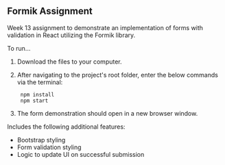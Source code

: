 ## Formik Assignment

Week 13 assignment to demonstrate an implementation of forms with validation in React utilizing the Formik library. 

To run...
1. Download the files to your computer. 
2. After navigating to the project's root folder, enter the below commands via the terminal:
            
        npm install
        npm start
3. The form demonstration should open in a new browser window.

Includes the following additional features:
* Bootstrap styling
* Form validation styling
* Logic to update UI on successful submission
